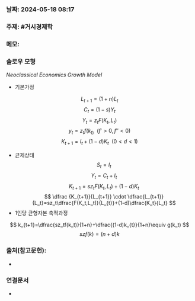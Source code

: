### 날짜: 2024-05-18 08:17

### 주제: #거시경제학  

### 메모:

### 솔로우 모형
*Neoclassical Economics Growth Model*
- 기본가정

$$
L_{t+1}=(1+n)L_t
$$
$$
C_t=(1-s)Y_t
$$
$$
Y_t=z_tF(K_t,L_t)
$$
$$
y_t=z_tf(k_{t)}\ \ (f'>0,f''<0)
$$
$$
K_{t+1}=I_t+(1-d)K_{t}\ \ (0<d<1)
$$

- 균제상태
$$
S_t=I_t
$$
$$
Y_t=C_t+I_t
$$
$$
K_{t+1}=sz_tF(K_t,L_t)+(1-d)K_t
$$
$$
\dfrac {K_{t+1}}{L_{t+1}} \cdot \dfrac{L_{t+1}}{L_t}=sz_t\dfrac{F(K_t,L_t)}{L_{t}}+(1-d)\dfrac{K_t}{L_t}  
$$
- 1인당 균형자본 축적과정

$$
k_{t+1}=\dfrac{sz_tf(k_t)}{1+n}+\dfrac{(1-d)k_{t}}{1+n}\equiv g(k_t)
$$
$$
szf(k)=(n+d)k
$$

### 출처(참고문헌):

- 

### 연결문서
- 